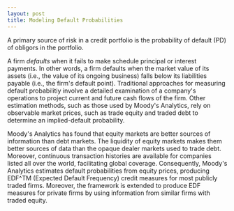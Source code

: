 ```yaml
---
layout: post
title: Modeling Default Probabilities
---
```


A primary source of risk in a credit portfolio is the probability of default (PD) of obligors in the portfolio. 

A firm *defaults* when it fails to make schedule principal or interest payments. In other words, a firm defaults when the market value of its assets (i.e., the value of its ongoing business) falls below its liabilities payable (i.e., the firm's default point). Traditional approaches for measuring default probabilitiy involve a detailed examination of a company's operations to project current and future cash flows of the firm. Other estimation methods, such as those used by Moody's Analytics, rely on observable market prices, such as trade equity and traded debt to determine an implied-default probability.

Moody's Analytics has found that equity markets are better sources of information than debt markets. The liquidity of equity markets makes them better sources of data than the opaque dealer markets used to trade debt. Moreover, continuous transaction histories are available for companies listed all over the world, facilitating global coverage. Consequently, Moody's Analytics estimates default probabilities from equity prices, producing EDF^TM (Expected Default Frequency) credit measures for most publicly traded firms. Moreover, the framework is extended to produce EDF measures for private firms by using information from similar firms with traded equity.
